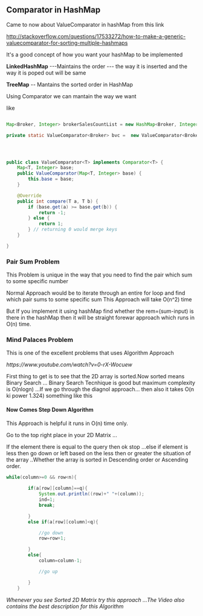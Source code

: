 <h2>Comparator in HashMap</h2>

Came to now about ValueComparator in hashMap from this link 

http://stackoverflow.com/questions/17533272/how-to-make-a-generic-valuecomparator-for-sorting-multiple-hashmaps


It's a good concept of how you want your hashMap to be implemented 

<b>LinkedHashMap</b> ---Maintains the order --- the way it is inserted and the way it is poped out will be same

<b>TreeMap</b> -- Mantains the sorted order in HashMap


Using Comparator we can mantain the way we want 

like 
```java

Map<Broker, Integer> brokerSalesCountList = new HashMap<Broker, Integer>();

private static ValueComparator<Broker> bvc =  new ValueComparator<Broker>(brokerSalesCountList);




public class ValueComparator<T> implements Comparator<T> {  
    Map<T, Integer> base;
    public ValueComparator(Map<T, Integer> base) {
        this.base = base;
    }

    @Override
    public int compare(T a, T b) {
        if (base.get(a) >= base.get(b)) {
            return -1;
        } else {
            return 1;
        } // returning 0 would merge keys
    }

}


```


<h3> Pair Sum Problem </h3>


<p>This Problem is unique in the way that you need to find the pair which sum to some specific number </p>
<p>Normal Approach would be to iterate through an entire for loop and find which pair sums to some specific sum
This Approach will take O(n^2) time
</p>
<p>
    But If you implement it using hashMap find whether the rem=(sum-input) is there in the hashMap then it will be straight forewar approach which runs in O(n) time.

</p>

<h3> Mind Palaces Problem </h3>

<p> This is one of the excellent problems that uses Algorithm Approach </p>

<p><i>https://www.youtube.com/watch?v=0-rX-Wocuew</i></p>

<p>First thing to get is to see that the 2D array is sorted.Now sorted means Binary Search ...
Binary Search Tecnhique is good but maximum complexity is O(nlogn)  ...If we go through the diagnol approach...
then also it takes O(n ki power 1.324) something like this
</p>

<p>
<h4>Now Comes Step Down Algorithm 
</h4>
This Approach is helpful it runs in O(n) time only.

Go to the top right place in your 2D Matrix ...

If the element there is equal to the query then ok stop ...else if element is less then go down or left based on the less then or greater the situation of the array ..Whether the array is sorted in Descending order or Ascending order.

```java
while(column>=0 && row<n){
            
        if(a[row][column]==q){
            System.out.println((row)+" "+(column));
            ind=1;
            break;

        }
        else if(a[row][column]<q){

            //go down
            row=row+1;

        }
        else{
            column=column-1;

            //go up

        }
    }
```

<i>Whenever you see Sorted 2D Matrix try this approach ...The Video also contains the best description for this Algorithm</i>
</p>